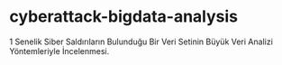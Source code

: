 # cyberattack-bigdata-analysis
1 Senelik Siber Saldırıların Bulunduğu Bir Veri Setinin Büyük Veri Analizi Yöntemleriyle İncelenmesi. 
